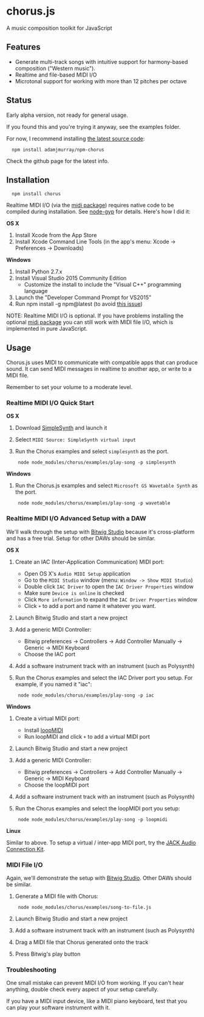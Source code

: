 # chorus.js

A music composition toolkit for JavaScript



## Features

- Generate multi-track songs with intuitive support for harmony-based composition ("Western music").
- Realtime and file-based MIDI I/O
- Microtonal support for working with more than 12 pitches per octave 


## Status

Early alpha version, not ready for general usage. 

If you found this and you're trying it anyway, see the examples folder.

For now, I recommend installing [the latest source code](https://github.com/adamjmurray/npm-chorus):

      npm install adamjmurray/npm-chorus

Check the github page for the latest info.



## Installation

      npm install chorus

Realtime MIDI I/O (via the [midi package](https://www.npmjs.com/package/midi)) requires native code to be compiled during installation.
See [node-gyp](https://www.npmjs.com/package/node-gyp) for details. Here's how I did it:

**OS X**

1. Install Xcode from the App Store 
2. Install Xcode Command Line Tools (in the app's menu: Xcode &rarr; Preferences &rarr; Downloads)

**Windows**

1. Install Python 2.7.x
2. Install Visual Studio 2015 Community Edition 
   * Customize the install to include the "Visual C++" programming language 
3. Launch the "Developer Command Prompt for VS2015"
4. Run npm install -g npm@latest (to avoid [this issue](https://github.com/nodejs/node-gyp/issues/972))  

NOTE: Realtime MIDI I/O is optional. If you have problems installing the optional [midi package](https://www.npmjs.com/package/midi)
you can still work with MIDI file I/O, which is implemented in pure JavaScript. 



## Usage

Chorus.js uses MIDI to communicate with compatible apps that can produce sound. 
It can send MIDI messages in realtime to another app, or write to a MIDI file. 

Remember to set your volume to a moderate level.


### Realtime MIDI I/O Quick Start

**OS X**

1. Download [SimpleSynth](http://notahat.com/simplesynth/) and launch it
2. Select `MIDI Source: SimpleSynth virtual input` 
3. Run the Chorus examples and select `simplesynth` as the port.

        node node_modules/chorus/examples/play-song -p simplesynth


**Windows**

1. Run the Chorus.js examples and select `Microsoft GS Wavetable Synth` as the port.
 
        node node_modules/chorus/examples/play-song -p wavetable
        

### Realtime MIDI I/O Advanced Setup with a DAW

We'll walk through the setup with [Bitwig Studio](http://bitwig.com) because it's cross-platform and has a free trial. Setup for other DAWs should be similar.  
 
**OS X**

1. Create an IAC (Inter-Application Communication) MIDI port:
   * Open OS X's `Audio MIDI Setup` application
   * Go to the `MIDI Studio` window (menu: `Window -> Show MIDI Studio`)
   * Double click `IAC Driver` to open the `IAC Driver Properties` window 
   * Make sure `Device is online` is checked 
   * Click `More information` to expand the `IAC Driver Properties` window   
   * Click `+` to add a port and name it whatever you want.
2. Launch Bitwig Studio and start a new project
3. Add a generic MIDI Controller:
   * Bitwig preferences &rarr; Controllers &rarr; Add Controller Manually &rarr; Generic &rarr; MIDI Keyboard
   * Choose the IAC port
4. Add a software instrument track with an instrument (such as Polysynth)
5. Run the Chorus examples and select the IAC Driver port you setup. For example, if you named it "iac":

        node node_modules/chorus/examples/play-song -p iac


**Windows**

1. Create a virtual MIDI port:
   * Install [loopMIDI](http://www.tobias-erichsen.de/software/loopmidi.html)
   * Run loopMIDI and click `+` to add a virtual MIDI port
2. Launch Bitwig Studio and start a new project
3. Add a generic MIDI Controller:
   * Bitwig preferences &rarr; Controllers &rarr; Add Controller Manually &rarr; Generic &rarr; MIDI Keyboard
   * Choose the loopMIDI port
4. Add a software instrument track with an instrument (such as Polysynth)
5. Run the Chorus examples and select the loopMIDI port you setup:

        node node_modules/chorus/examples/play-song -p loopmidi


**Linux**

Similar to above. To setup a virtual / inter-app MIDI port, try the [JACK Audio Connection Kit](http://jackaudio.org/).   


### MIDI File I/O

Again, we'll demonstrate the setup with [Bitwig Studio](http://bitwig.com). Other DAWs should be similar.

1. Generate a MIDI file with Chorus:

        node node_modules/chorus/examples/song-to-file.js 

2. Launch Bitwig Studio and start a new project
3. Add a software instrument track with an instrument (such as Polysynth)
4. Drag a MIDI file that Chorus generated onto the track
5. Press Bitwig's play button



### Troubleshooting

One small mistake can prevent MIDI I/O from working. If you can't hear anything, double check every aspect of your setup carefully.

If you have a MIDI input device, like a MIDI piano keyboard, test that you can play your software instrument with it.
